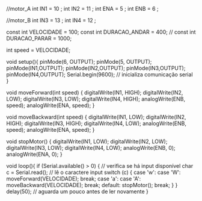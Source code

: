 

//motor_A
int IN1 = 10 ;
int IN2 = 11 ;
int ENA = 5 ;
int ENB = 6 ;


//motor_B
int IN3 = 13 ;
int IN4 = 12 ;

const int VELOCIDADE = 100;
const int DURACAO_ANDAR = 400; //
const int DURACAO_PARAR = 1000;

int speed = VELOCIDADE;

void setup(){
  pinMode(6, OUTPUT);
  pinMode(5, OUTPUT);
  pinMode(IN1,OUTPUT);
  pinMode(IN2,OUTPUT);
  pinMode(IN3,OUTPUT);
  pinMode(IN4,OUTPUT);
  Serial.begin(9600); // inicializa comunicação serial
}

void moveForward(int speed) {
  digitalWrite(IN1, HIGH);
  digitalWrite(IN2, LOW);
  digitalWrite(IN3, LOW);
  digitalWrite(IN4, HIGH);
  analogWrite(ENB, speed);
  analogWrite(ENA, speed);
}

void moveBackward(int speed) {
  digitalWrite(IN1, LOW);
  digitalWrite(IN2, HIGH);
  digitalWrite(IN3, HIGH);
  digitalWrite(IN4, LOW);
  analogWrite(ENB, speed);
  analogWrite(ENA, speed);
}

void stopMotor() {
  digitalWrite(IN1, LOW);
  digitalWrite(IN2, LOW);
  digitalWrite(IN3, LOW);
  digitalWrite(IN4, LOW);
  analogWrite(ENB, 0);
  analogWrite(ENA, 0);
}

void loop(){
  if (Serial.available() > 0) { // verifica se há input disponível
    char c = Serial.read(); // lê o caractere input
    switch (c) {
      case 'w':
      case 'W':
        moveForward(VELOCIDADE);
        break;
      case 'a':
      case 'A':
        moveBackward(VELOCIDADE);
        break;
      default:
        stopMotor();
        break;
    }
  }
  delay(50); // aguarda um pouco antes de ler novamente
}
